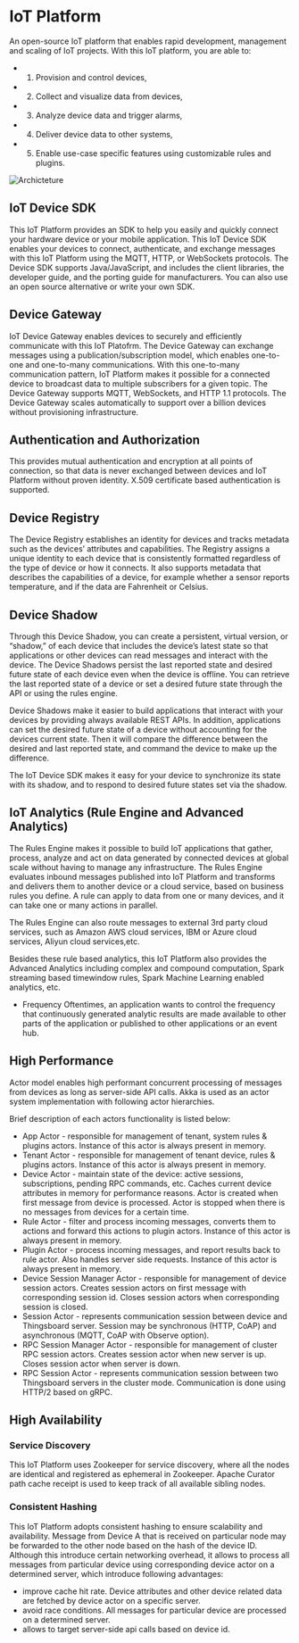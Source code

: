 # IoT Platform
An open-source IoT platform that enables rapid development, management and scaling of IoT projects. 
With this IoT platform, you are able to: 
- 1) Provision and control devices, 
- 2) Collect and visualize data from devices, 
- 3) Analyze device data and trigger alarms, 
- 4) Deliver device data to other systems, 
- 5) Enable use-case specific features using customizable rules and plugins.

![Archicteture](https://osswangxining.github.io/images/NewIoTPDocs/architecture.png)

## IoT Device SDK
This IoT Platform provides an SDK to help you easily and quickly connect your hardware device or your mobile application. This IoT Device SDK enables your devices to connect, authenticate, and exchange messages with this IoT Platform using the MQTT, HTTP, or WebSockets protocols. The Device SDK supports Java/JavaScript, and includes the client libraries, the developer guide, and the porting guide for manufacturers. You can also use an open source alternative or write your own SDK.

## Device Gateway
IoT Device Gateway enables devices to securely and efficiently communicate with this IoT Platofrm. The Device Gateway can exchange messages using a publication/subscription model, which enables one-to-one and one-to-many communications. With this one-to-many communication pattern, IoT Platform makes it possible for a connected device to broadcast data to multiple subscribers for a given topic. The Device Gateway supports MQTT, WebSockets, and HTTP 1.1 protocols. The Device Gateway scales automatically to support over a billion devices without provisioning infrastructure.

## Authentication and Authorization
This provides mutual authentication and encryption at all points of connection, so that data is never exchanged between devices and IoT Platform without proven identity. X.509 certificate based authentication is supported.

## Device Registry
The Device Registry establishes an identity for devices and tracks metadata such as the devices’ attributes and capabilities. The Registry assigns a unique identity to each device that is consistently formatted regardless of the type of device or how it connects. It also supports metadata that describes the capabilities of a device, for example whether a sensor reports temperature, and if the data are Fahrenheit or Celsius.

## Device Shadow
Through this Device Shadow, you can create a persistent, virtual version, or “shadow,” of each device that includes the device’s latest state so that applications or other devices can read messages and interact with the device. The Device Shadows persist the last reported state and desired future state of each device even when the device is offline. You can retrieve the last reported state of a device or set a desired future state through the API or using the rules engine.

Device Shadows make it easier to build applications that interact with your devices by providing always available REST APIs. In addition, applications can set the desired future state of a device without accounting for the devices current state. Then it will compare the difference between the desired and last reported state, and command the device to make up the difference.

The IoT Device SDK makes it easy for your device to synchronize its state with its shadow, and to respond to desired future states set via the shadow.

## IoT Analytics (Rule Engine and Advanced Analytics)
The Rules Engine makes it possible to build IoT applications that gather, process, analyze and act on data generated by connected devices at global scale without having to manage any infrastructure. The Rules Engine evaluates inbound messages published into IoT Platform and transforms and delivers them to another device or a cloud service, based on business rules you define. A rule can apply to data from one or many devices, and it can take one or many actions in parallel.

The Rules Engine can also route messages to external 3rd party cloud services, such as Amazon AWS cloud services, IBM or Azure cloud services, Aliyun cloud services,etc.

Besides these rule based analytics, this IoT Platform also provides the Advanced Analytics including complex and compound computation, Spark streaming based timewindow rules, Spark Machine Learning enabled analytics, etc.

- Frequency
Oftentimes, an application wants to control the frequency that continuously generated analytic results are made available to other parts of the application or published to other applications or an event hub.

## High Performance
Actor model enables high performant concurrent processing of messages from devices as long as server-side API calls. Akka is used as an actor system implementation with following actor hierarchies.

Brief description of each actors functionality is listed below:
- App Actor - responsible for management of tenant, system rules & plugins actors. Instance of this actor is always present in memory.
- Tenant Actor - responsible for management of tenant device, rules & plugins actors. Instance of this actor is always present in memory.
- Device Actor - maintain state of the device: active sessions, subscriptions, pending RPC commands, etc. Caches current device attributes in memory for performance reasons. Actor is created when first message from device is processed. Actor is stopped when there is no messages from devices for a certain time.
- Rule Actor - filter and process incoming messages, converts them to actions and forward this actions to plugin actors. Instance of this actor is always present in memory.
- Plugin Actor - process incoming messages, and report results back to rule actor. Also handles server side requests. Instance of this actor is always present in memory.
- Device Session Manager Actor - responsible for management of device session actors. Creates session actors on first message with corresponding session id. Closes session actors when corresponding session is closed.
- Session Actor - represents communication session between device and Thingsboard server. Session may be synchronous (HTTP, CoAP) and asynchronous (MQTT, CoAP with Observe option).
- RPC Session Manager Actor - responsible for management of cluster RPC session actors. Creates session actor when new server is up. Closes session actor when server is down.
- RPC Session Actor - represents communication session between two Thingsboard servers in the cluster mode. Communication is done using HTTP/2 based on gRPC.

## High Availability
### Service Discovery
This IoT Platform uses Zookeeper for service discovery, where all the nodes are identical and registered as ephemeral in Zookeeper. Apache Curator path cache receipt is used to keep track of all available sibling nodes.

### Consistent Hashing
This IoT Platform adopts consistent hashing to ensure scalability and availability. Message from Device A that is received on particular node may be forwarded to the other node based on the hash of the device ID. Although this introduce certain networking overhead, it allows to process all messages from particular device using corresponding device actor on a determined server, which introduce following advantages:
- improve cache hit rate. Device attributes and other device related data are fetched by device actor on a specific server.
- avoid race conditions. All messages for particular device are processed on a determined server.
- allows to target server-side api calls based on device id.
 

